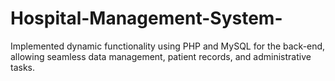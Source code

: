 # Hospital-Management-System-
Implemented dynamic functionality using PHP and MySQL for the back-end, allowing seamless data management, patient records, and administrative tasks.
